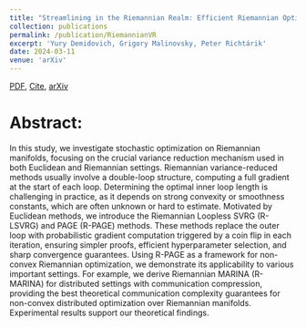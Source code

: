 ```yaml
---
title: "Streamlining in the Riemannian Realm: Efficient Riemannian Optimization with Loopless Variance Reduction"
collection: publications
permalink: /publication/RiemannianVR
excerpt: 'Yury Demidovich, Grigory Malinovsky, Peter Richtárik'
date: 2024-03-11
venue: 'arXiv'
---
```

[PDF](https://arxiv.org/pdf/2403.06677.pdf), [Cite](https://grigory-malinovsky.github.io/files/RiemannianVR.txt), [arXiv](https://arxiv.org/abs/2403.06677)

Abstract:
======
In this study, we investigate stochastic optimization on Riemannian manifolds, focusing on the crucial variance reduction mechanism used in both Euclidean and Riemannian settings. Riemannian variance-reduced methods usually involve a double-loop structure, computing a full gradient at the start of each loop. Determining the optimal inner loop length is challenging in practice, as it depends on strong convexity or smoothness constants, which are often unknown or hard to estimate. Motivated by Euclidean methods, we introduce the Riemannian Loopless SVRG (R-LSVRG) and PAGE (R-PAGE) methods. These methods replace the outer loop with probabilistic gradient computation triggered by a coin flip in each iteration, ensuring simpler proofs, efficient hyperparameter selection, and sharp convergence guarantees. Using R-PAGE as a framework for non-convex Riemannian optimization, we demonstrate its applicability to various important settings. For example, we derive Riemannian MARINA (R-MARINA) for distributed settings with communication compression, providing the best theoretical communication complexity guarantees for non-convex distributed optimization over Riemannian manifolds. Experimental results support our theoretical findings.

